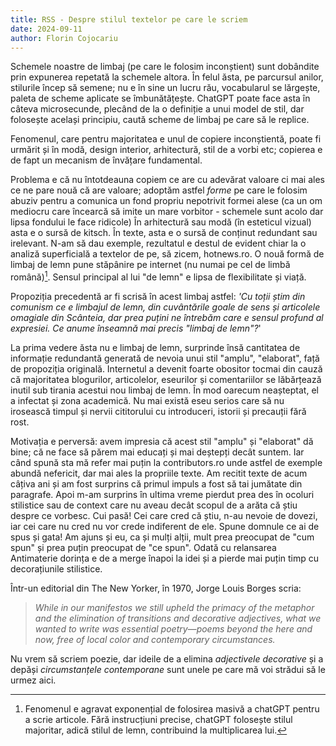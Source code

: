 ```yaml
---
title: RSS - Despre stilul textelor pe care le scriem
date: 2024-09-11
author: Florin Cojocariu
---
```

Schemele noastre de limbaj (pe care le folosim inconștient) sunt dobândite prin expunerea repetată la schemele altora. În felul ăsta, pe parcursul anilor, stilurile încep să semene; nu e în sine un lucru rău, vocabularul se lărgește, paleta de scheme aplicate se îmbunătățește. ChatGPT poate face asta în câteva microsecunde, plecând de la o definiție a unui model de stil, dar folosește același principiu, caută scheme de limbaj pe care să le replice.

Fenomenul, care pentru majoritatea e unul de copiere inconștientă, poate fi urmărit și în modă, design interior, arhitectură, stil de a vorbi etc; copierea e de fapt un mecanism de învățare fundamental.

Problema e că nu întotdeauna copiem ce are cu adevărat valoare ci mai ales ce ne pare nouă că are valoare; adoptăm astfel *forme* pe care le folosim abuziv pentru a comunica un fond propriu nepotrivit formei alese (ca un om mediocru care încearcă să imite un mare vorbitor - schemele sunt acolo dar lipsa fondului le face ridicole) În arhitectură sau modă (în esteticul vizual)  asta e o sursă de kitsch. În texte, asta e o sursă de conținut redundant sau irelevant. N-am să dau exemple, rezultatul e destul de evident chiar la o analiză superficială a textelor de pe, să zicem, hotnews.ro. O nouă formă de limbaj de lemn pune stăpânire pe internet (nu numai pe cel de limbă română)[^1]. Sensul principal al lui "de lemn" e lipsa de flexibilitate și viață. 

Propoziția precedentă ar fi scrisă în acest limbaj astfel: *'Cu toții știm din comunism ce e limbajul de lemn, din cuvântările goale de sens și articolele omagiale din Scânteia, dar prea puțini ne întrebăm care e sensul profund al expresiei. Ce anume înseamnă mai precis "limbaj de lemn"?*'

La prima vedere ăsta nu e limbaj de lemn, surprinde însă cantitatea de informație redundantă generată de nevoia unui stil "amplu", "elaborat", față de propoziția originală. Internetul a devenit foarte obositor tocmai din cauză că majoritatea blogurilor, articolelor, eseurilor și comentariilor se lăbărțează inutil sub tirania acestui nou limbaj de lemn. În mod oarecum neașteptat, el a infectat și zona academică. Nu mai există eseu serios care să nu irosească timpul și nervii cititorului cu introduceri, istorii și precauții fără rost. 

Motivația e perversă: avem impresia că acest stil "amplu" și "elaborat" dă bine; că ne face să părem mai educați și mai deștepți decât suntem. Iar când spună sta mă refer mai puțin la contributors.ro unde astfel de exemple abundă nefericit, dar mai ales la propriile texte. Am recitit texte de acum câțiva ani și am fost surprins că primul impuls a fost să tai jumătate din paragrafe. Apoi m-am surprins în ultima vreme pierdut prea des în ocoluri stilistice sau de context care nu aveau decât scopul de a arăta că știu despre ce vorbesc. Cui pasă! Cei care cred că știu, n-au nevoie de dovezi, iar cei care nu cred nu vor crede indiferent de ele. Spune domnule ce ai de spus și gata! Am ajuns și eu, ca și mulți alții, mult prea preocupat de "cum spun" și prea puțin preocupat de "ce spun". Odată cu relansarea Antimaterie dorința e de a merge înapoi la idei și a pierde mai puțin timp cu decorațiunile stilistice.

Într-un editorial din The New Yorker, în 1970, Jorge Louis Borges scria:

> *While in our manifestos we still upheld the primacy of the metaphor and the elimination of transitions and decorative adjectives, what we wanted to write was essential poetry—poems beyond the here and now, free of local color and contemporary circumstances.*

Nu vrem să scriem poezie, dar ideile de a elimina *adjectivele decorative* și a depăși *circumstanțele contemporane* sunt unele pe care mă voi strădui să le urmez aici.

[^1]: Fenomenul e agravat exponențial de folosirea masivă a chatGPT pentru a scrie articole. Fără instrucțiuni precise, chatGPT folosește stilul majoritar, adică stilul de lemn, contribuind la multiplicarea lui.
